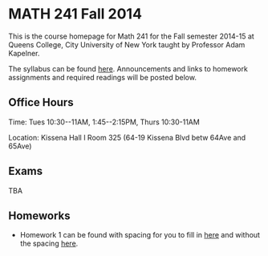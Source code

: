 # MATH 241 Fall 2014

This is the course homepage for Math 241 for the Fall semester 2014-15 at Queens College, City University of New York taught by Professor Adam Kapelner.

The syllabus can be found [here](https://raw.githubusercontent.com/kapelner/QC_Math_241_Fall_2014_15/master/syllabus/syllabus.pdf). Announcements and links to homework assignments and required readings will be posted below.

## Office Hours

Time: Tues 10:30--11AM, 1:45--2:15PM, Thurs 10:30-11AM

Location: Kissena Hall I Room 325 (64-19 Kissena Blvd betw 64Ave and 65Ave)

## Exams

TBA

## Homeworks

* Homework 1 can be found with spacing for you to fill in [here](https://github.com/kapelner/QC_Math_241_Fall_2014_15/blob/master/homeworks/hw01/hw01_with_spaces.pdf?raw=true) and without the spacing [here](https://github.com/kapelner/QC_Math_241_Fall_2014_15/blob/master/homeworks/hw01/hw01.pdf?raw=true).



